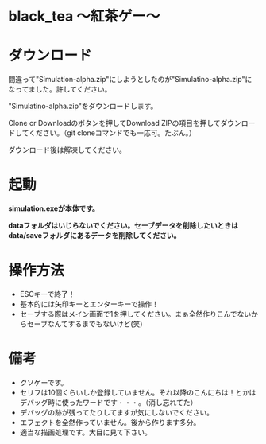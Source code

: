 # black_tea ～紅茶ゲー～
<h1>ダウンロード</h1>
<p>間違って"Simulation-alpha.zip"にしようとしたのが"Simulatino-alpha.zip"になってました。許してください。</p>
<p>"Simulatino-alpha.zip"をダウンロードします。</p>
<p>Clone or Downloadのボタンを押してDownload ZIPの項目を押してダウンロードしてください。（git cloneコマンドでも一応可。たぶん。）</p>
<p>ダウンロード後は解凍してください。</p>

<h1>起動</h1>
<p><b>simulation.exeが本体です。</b></p>
<p><b>dataフォルダはいじらないでください。セーブデータを削除したいときはdata/saveフォルダにあるデータを削除してください。</b></p>

<h1>操作方法</h1>
<ul>
  <li>ESCキーで終了！</li>
  <li>基本的には矢印キーとエンターキーで操作！</li>
  <li>セーブする際はメイン画面で1を押してください。まぁ全然作りこんでないからセーブなんてするまでもないけど(笑)</li>
</ul>

<h1>備考</h1>
<ul>
  <li>クソゲーです。</li>
  <li>セリフは10個くらいしか登録していません。それ以降のこんにちは！とかはデバッグ時に使ったワードです・・・。（消し忘れてた）</li>
  <li>デバッグの跡が残ってたりしてますが気にしないでください。</li>
  <li>エフェクトを全然作っていません。後から作ります多分。</li>
  <li>適当な描画処理です。大目に見て下さい。</li>
</ul>
